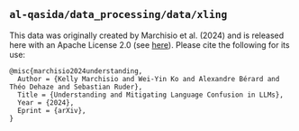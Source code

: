 ## `al-qasida/data_processing/data/xling`

This data was originally created by Marchisio et al. (2024) and is released here with an 
Apache License 2.0 (see [here](https://github.com/for-ai/language-confusion/blob/main/LICENSE)). 
Please cite the following for its use:

```
@misc{marchisio2024understanding,
  Author = {Kelly Marchisio and Wei-Yin Ko and Alexandre Bérard and Théo Dehaze and Sebastian Ruder},
  Title = {Understanding and Mitigating Language Confusion in LLMs},
  Year = {2024},
  Eprint = {arXiv},
}
```

